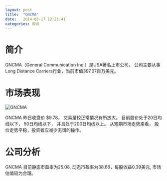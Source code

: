 ```yaml
---
layout: post
title:  "GNCMA"
date:   2014-02-17 12:21:41
categories: 观点
---
```


# 简介
GNCMA（General Communication Inc.）是USA著名上市公司，
公司主要从事Long Distance Carriers行业，当前市值397.07百万美元。

# 市场表现

![GNCMA](http://finviz.com/chart.ashx?t=GNCMA&ty=c&ta=1&p=d&s=l)

GNCMA 昨日收盘价 $9.78，
交易量较正常情况有所放大。
目前股价处于20日均线以下，
50日均线以下，
并且处于200日均线以上。
从短期市场走势来看，
股价走势平稳，投资者应减少无谓的操作。

# 公司分析
GNCMA 目前静态市盈率为25.08, 动态市盈率为38.66，每股收益0.39美元,
市场估值较为合理。
